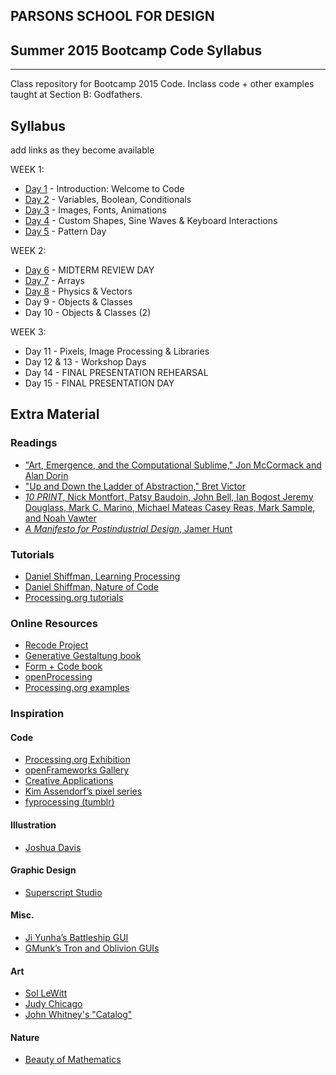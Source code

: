 ## PARSONS SCHOOL FOR DESIGN
## Summer 2015 Bootcamp Code Syllabus
-------------------------------------------------------------------

Class repository for Bootcamp 2015 Code. Inclass code + other examples taught at Section B: Godfathers.


## Syllabus

add links as they become available

WEEK 1:

* [Day 1](https://github.com/umisyam/Godfathers_BC15_code/tree/master/Day%201) - Introduction: Welcome to Code
* [Day 2](https://github.com/umisyam/Godfathers_BC15_code/tree/master/Day%202) - Variables, Boolean, Conditionals
* [Day 3](https://github.com/umisyam/Godfathers_BC15_code/tree/master/Day%203) - Images, Fonts, Animations
* [Day 4](https://github.com/umisyam/Godfathers_BC15_code/tree/master/Day%204) - Custom Shapes, Sine Waves & Keyboard Interactions
* [Day 5](https://github.com/umisyam/Godfathers_BC15_code/tree/master/Day%205) - Pattern Day

WEEK 2:

* [Day 6](https://github.com/umisyam/Godfathers_BC15_code/tree/master/Day%206%20-%20MIDTERM) - MIDTERM REVIEW DAY
* [Day 7](https://github.com/umisyam/Godfathers_BC15_code/tree/master/Day%207) - Arrays
* [Day 8](https://github.com/umisyam/Godfathers_BC15_code/tree/master/Day%208) - Physics & Vectors
* Day 9 - Objects & Classes
* Day 10 - Objects & Classes (2)

WEEK 3:

* Day 11 - Pixels, Image Processing & Libraries
* Day 12 & 13 - Workshop Days
* Day 14 - FINAL PRESENTATION REHEARSAL
* Day 15 - FINAL PRESENTATION DAY


## Extra Material
### Readings
* ["Art, Emergence, and the Computational Sublime," Jon McCormack and Alan Dorin](http://www.csse.monash.edu.au/~jonmc/research/Papers/art-2it.pdf?q=emergence)
* ["Up and Down the Ladder of Abstraction," Bret Victor](http://worrydream.com/LadderOfAbstraction/)
* [*10 PRINT*, Nick Montfort, Patsy Baudoin, John Bell, Ian Bogost
Jeremy Douglass, Mark C. Marino, Michael Mateas
Casey Reas, Mark Sample, and Noah Vawter](http://10print.org/)
* [*A Manifesto for Postindustrial Design*, Jamer Hunt](http://dcrit.sva.edu/view/readingroom/a-manifesto-for-postindustrial-design/)

### Tutorials
* [Daniel Shiffman, Learning Processing](http://www.learningprocessing.com)
* [Daniel Shiffman, Nature of Code](http://natureofcode.com/book)
* [Processing.org tutorials](http://processing.org/tutorials)

### Online Resources
* [Recode Project](http://recodeproject.com)
* [Generative Gestaltung book](http://www.generative-gestaltung.de/code)
* [Form + Code book](http://formandcode.com/code-examples)
* [openProcessing](http://openprocessing.org)
* [Processing.org examples](http://processing.org/examples/)

### Inspiration
#### Code
* [Processing.org Exhibition](http://processing.org/exhibition)
* [openFrameworks Gallery](http://openframeworks.cc/gallery)
* [Creative Applications](http://www.creativeapplications.net)
* [Kim Assendorf’s pixel series](http://kimasendorf.com/)
* [fyprocessing (tumblr)](http://fyprocessing.tumblr.com)

#### Illustration
* [Joshua Davis](http://www.joshuadavis.com)

#### Graphic Design
* [Superscript Studio](http://www.super-script.com/v2/fr/super/page/projets/design-graphique/nuits-sonores-2013108)

#### Misc.
* [Ji Yunha’s Battleship GUI](http://jiyunha.com/Battleship)
* [GMunk’s Tron and Oblivion GUIs](http://work.gmunk.com/)

#### Art
* [Sol LeWitt](http://en.wikipedia.org/wiki/Sol_LeWitt)
* [Judy Chicago](http://www.judychicago.com/gallery.php?name=Minimal+Works+Gallery)
* [John Whitney's "Catalog"](https://www.youtube.com/watch?v=TbV7loKp69s)

#### Nature
* [Beauty of Mathematics](https://vimeo.com/77330591)